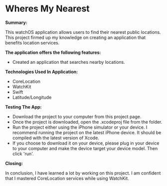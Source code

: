 # Wheres My Nearest

**Summary:**

This watchOS application allows users to find their nearest public locations. This project firmed up my knowledge on creating an application that benefits location services.

**The application offers the following features:**

* Created an application that searches nearby locations.


**Technologies Used In Application:**
* CoreLocation
* WatchKit
* Swift
* Latitude/Longitude


**Testing The App:**
* Download the project to your computer from this project page.
* Once the project is downloaded, open the .xcodeproj file from the folder.
* Run the project either using the iPhone simulator or your device. I recommend running the project on the latest iPhone device. It should be compiled with the latest version of Xcode.
* If you choose to download it on your device, please plug in your device to your computer and make the device target your device model. Then click 'run'.

**Closing:**

In conclusion, I have learned a lot by working on this project. I am confident that I mastered CoreLocation services while using WatchKit.
